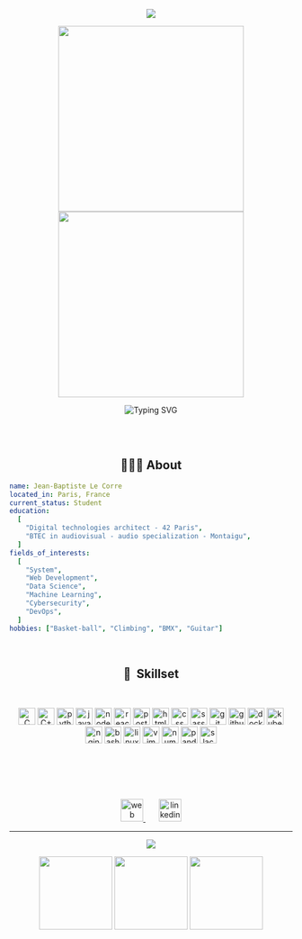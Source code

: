 <p align="center">
  <img src="https://capsule-render.vercel.app/api?type=waving&color=0:00d9ff,100:bc42ff&height=200&section=header&text=Hello%20world!%20👾&fontSize=60&desc=I'm%20Jean-Baptiste&animation=fadeIn&fontColor=d6ace6&fontAlignY=40" />
</p>

<div align="center">
 <img src="https://media.giphy.com/media/xULW8l2gXuRPmsQe8U/giphy.gif" width="330"/>
 <img src="https://media.giphy.com/media/xULW8l2gXuRPmsQe8U/giphy.gif" width="330"/>
</div>

<p align="center">
  <img src="https://readme-typing-svg.demolab.com?font=Fira+Code&size=18&duration=2200&pause=1100&color=5501DC&vCenter=true&width=410&lines=Experience+is+what+you+get...;when+you+didn't+get+what+you+wanted." alt="Typing SVG" />
</p>
<br/>
<br/>

<h2 align="center">👨🏻‍💻&nbsp;About</h2>

```yaml
name: Jean-Baptiste Le Corre
located_in: Paris, France
current_status: Student
education:
  [
    "Digital technologies architect - 42 Paris",
    "BTEC in audiovisual - audio specialization - Montaigu",
  ]
fields_of_interests:
  [
    "System",
    "Web Development",
    "Data Science",
    "Machine Learning",
    "Cybersecurity",
    "DevOps",
  ]
hobbies: ["Basket-ball", "Climbing", "BMX", "Guitar"]
```

<br/>
<h2 align="center">💾&nbsp;&nbsp;Skillset</h2>
<br/>
<p align="center">
 <img src="https://cdn.jsdelivr.net/gh/devicons/devicon/icons/c/c-plain.svg" alt="C" width="30" height="30"/>
 <img src="https://cdn.jsdelivr.net/gh/devicons/devicon/icons/cplusplus/cplusplus-original.svg" alt="C++" width="30" height="30"/>
 <img src="https://cdn.jsdelivr.net/gh/devicons/devicon/icons/python/python-original.svg" alt="python" width="30" height="30"/>
 <img src="https://cdn.jsdelivr.net/gh/devicons/devicon/icons/javascript/javascript-pl![web](https://github.com/Jibus22/Jibus22/assets/59167486/2d0ddaec-036f-4210-9542-2facee6c0c09)
ain.svg" alt="javascript" width="30" height="30"/>
 <img src="https://cdn.jsdelivr.net/gh/devicons/devicon/icons/nodejs/nodejs-original.svg" alt="nodejs" width="30" height="30"/>
 <img src="https://cdn.jsdelivr.net/gh/devicons/devicon/icons/react/react-original.svg" alt="reactjs" width="30" height="30"/>
 <img src="https://cdn.jsdelivr.net/gh/devicons/devicon/icons/postgresql/postgresql-plain.svg" alt="postgresql" width="30" height="30"/>
 <img src="https://cdn.jsdelivr.net/gh/devicons/devicon/icons/html5/html5-original.svg" alt="html" width="30" height="30"/>
 <img src="https://cdn.jsdelivr.net/gh/devicons/devicon/icons/css3/css3-original.svg" alt="css" width="30" height="30"/>
 <img src="https://cdn.jsdelivr.net/gh/devicons/devicon/icons/sass/sass-original.svg" alt="sass" width="30" height="30"/>
 <img src="https://cdn.jsdelivr.net/gh/devicons/devicon/icons/git/git-plain-wordmark.svg" alt="git" width="30" height="30"/>
 <img src="https://cdn.jsdelivr.net/gh/devicons/devicon/icons/github/github-original.svg" alt="github" width="30" height="30"/>
 <img src="https://cdn.jsdelivr.net/gh/devicons/devicon/icons/docker/docker-plain-wordmark.svg" alt="docker" width="30" height="30"/>
 <img src="https://cdn.jsdelivr.net/gh/devicons/devicon/icons/kubernetes/kubernetes-plain-wordmark.svg" alt="kubernetes" width="30" height="30"/>
 <img src="https://cdn.jsdelivr.net/gh/devicons/devicon/icons/nginx/nginx-original.svg" alt="nginx" width="30" height="30"/>
 <img src="https://cdn.jsdelivr.net/gh/devicons/devicon/icons/bash/bash-original.svg" alt="bash" width="30" height="30"/>
 <img src="https://cdn.jsdelivr.net/gh/devicons/devicon/icons/linux/linux-plain.svg" alt="linux" width="30" height="30"/>
 <img src="https://cdn.jsdelivr.net/gh/devicons/devicon/icons/vim/vim-plain.svg" alt="vim" width="30" height="30"/>
 <img src="https://cdn.jsdelivr.net/gh/devicons/devicon/icons/numpy/numpy-original-wordmark.svg" alt="numpy" width="30" height="30"/>
 <img src="https://cdn.jsdelivr.net/gh/devicons/devicon/icons/pandas/pandas-original-wordmark.svg" alt="panda" width="30" height="30"/>
 <img src="https://cdn.jsdelivr.net/gh/devicons/devicon/icons/slack/slack-original.svg" alt="slack" width="30" height="30"/>
</p>

<br/>
<br/>
<br/>
<br/>
<p align="center">
 <a href="https://jibus22.github.io/" target="blank">
  <img height="40" src="https://user-images.githubusercontent.com/46517096/166972883-f5f1d88c-0246-4374-88ac-ded0f2cf0699.png" alt="web" />
 </a>
 <span>&nbsp;&nbsp;&nbsp;&nbsp;&nbsp;</span>
 <a href="https://www.linkedin.com/in/jle-corr/" target="blank">
  <img height="40" src="https://cdn.simpleicons.org/linkedin/3400c4" alt="linkedin" />
 </a>
</p>

---

<p align="center">
 <img src="https://readme-typing-svg.demolab.com?font=Fira+Code&size=18&duration=3100&pause=1000&color=4130C3&vCenter=true&width=430&lines=He+who+has+imagination+without+learning;.+.+.+ +has+wings+but+no+feet.">
</p>

<p align="center">
 <img src="https://media.giphy.com/media/ksE9feSa2b4V2GYwY4/giphy.gif" width="130"/>
  <img src="https://media.giphy.com/media/WUlplcMpOCEmTGBtBW/giphy.gif"  width="130"/>
 <img src="https://media.giphy.com/media/ksE9feSa2b4V2GYwY4/giphy.gif" width="130"/>
</p>
